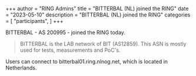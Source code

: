 +++
author = "RING Admins"
title = "BITTERBAL (NL) joined the RING"
date = "2023-05-10"
description = "BITTERBAL (NL) joined the RING"
categories = [
    "participants",
]
+++

BITTERBAL - AS 200995 - joined the RING today.

> BITTERBAL is the LAB network of BIT (AS12859). This ASN is mostly used for tests, measurements and PoC&#x27;s.

Users can connect to bitterbal01.ring.nlnog.net, which is located in Netherlands.
